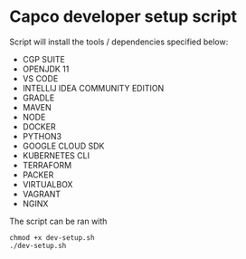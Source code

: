# Capco developer setup script

Script will install the tools / dependencies specified below:
* CGP SUITE
* OPENJDK 11
* VS CODE
* INTELLIJ IDEA COMMUNITY EDITION
* GRADLE
* MAVEN
* NODE
* DOCKER
* PYTHON3
* GOOGLE CLOUD SDK
* KUBERNETES CLI
* TERRAFORM
* PACKER
* VIRTUALBOX
* VAGRANT
* NGINX

The script can be ran with 
```
chmod +x dev-setup.sh
./dev-setup.sh
```
